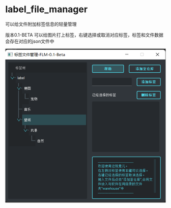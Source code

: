 # label_file_manager
可以给文件附加标签信息的轻量管理

版本0.1-BETA 
可以给图片打上标签，右键选择或取消对应标签，标签和文件数据会存在对应的json文件中

![0.1-Beta](https://github.com/GuityOrange/label_file_manager/blob/master/pic/0.1-Beta.png)